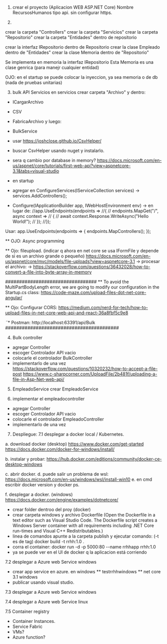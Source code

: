 ﻿1. crear el proyecto (Aplicacion WEB ASP.NET Core)
Nombre RecursosHumanos
tipo api.
sin configurar https.

2.
crear la carpeta "Controllers"
crear la carpeta "Servicios"
crear la carpeta "Repositorio"
crear la carpeta "Entidades" dentro de repositorio

crear la interfaz IRepositorio dentro de Repositorio
crear la clase Empleado dentro de "Entidades"
crear la clase Memoria dentro de "Repositorio"

Se implementa en memoria la interfaz IRepositorio
Esta Memoria es una clase genrica (para manejr cualquier entidad)

OJO: en el startup se puede colocar la inyeccion, ya sea memoria o de db
(nada de pruebas unitarias)


3. bulk API Servicios
en servicios crear carpeta "Archivo"
y dentro:
- ICargarArchivo
- CSV
- FabricaArchivo
y luego:
- BulkService

- usar https://joshclose.github.io/CsvHelper/
- buscar CsvHelper usando nuget y instalarlo.

- sera q cambio por database in memory?
https://docs.microsoft.com/en-us/aspnet/core/tutorials/first-web-api?view=aspnetcore-3.1&tabs=visual-studio

- en startup
* agregar en ConfigureServices(IServiceCollection services)
  -> services.AddControllers();

* Configure(IApplicationBuilder app, IWebHostEnvironment env)
  -> en lugar de:
  //app.UseEndpoints(endpoints =>
            //{
            //    endpoints.MapGet("/", async context =>
            //    {
            //        await context.Response.WriteAsync("Hello World!");
            //    });
            //});

Usar:
  app.UseEndpoints(endpoints =>
            {
                endpoints.MapControllers();
            });

** OJO: Async programming

** Ojo: fileupload. (indicar q ahora en net core se usa IFormFile y depende de si es un archivo grande o pequeño)
https://docs.microsoft.com/en-us/aspnet/core/mvc/models/file-uploads?view=aspnetcore-3.1
-> procesar el archivo:
-> https://stackoverflow.com/questions/36432028/how-to-convert-a-file-into-byte-array-in-memory

#################################
** To avoid the MultiPartBodyLength error, we are going to modify our configuration in the Startup.cs class:
https://code-maze.com/upload-files-dot-net-core-angular/

** Ojo: Configurar CORS:
https://medium.com/nerd-for-tech/how-to-upload-files-in-net-core-web-api-and-react-36a8fbf5c9e8


*¨** Postman:
http://localhost:63391/api/Bulk
#########################################

4. Bulk controller
- agregar Controller
- escoger Controlador API vacio
- colocarle el controlador BulkController
- implementarlo de una vez
https://stackoverflow.com/questions/10320232/how-to-accept-a-file-post
https://www.c-sharpcorner.com/UploadFile/2b481f/uploading-a-file-in-Asp-Net-web-api/


5. EmpleadoService
crear EmpleadoService

6. implementar el empleadocontroller
- agregar Controller
- escoger Controlador API vacio
- colocarle el controlador EmpleadoController
- implementarlo de una vez


7. Despliegue:
7.1 desplegar a docker local / Kubernetes.

a. download docker (desktop)
https://www.docker.com/get-started
https://docs.docker.com/docker-for-windows/install/

b. instalar y probar:
https://hub.docker.com/editions/community/docker-ce-desktop-windows

c. abrir docker.
d. puede salir un problema de wsl:
https://docs.microsoft.com/en-us/windows/wsl/install-win10
e. en cmd escribir docker version y docker ps.

f. desplegar a docker. (windows)
https://docs.docker.com/engine/examples/dotnetcore/
- crear folder dentroo del proy (docker)
- crear carpeta windows y archivo Dockerfile
(Open the Dockerfile in a text editor such as Visual Studio Code. The Dockerfile script creates a Windows Server container with all requirements including .NET Core run-times and Visual C++ Redistributables.)
- linea de comandos apunte a la carpeta publish y ejecutar comando: (-t es de tag)
docker build -t rrhh:1.0 .
- corra el container:
docker run -d -p 5000:80 --name rrhhapp rrhh:1.0
- ya se puede ver en el UI de docker q la aplicacion está corriendo


7.2 desplegar a Azure web Service windows
- crear app service en azure. en windows
** testrrhhwindows
** net core 3.1 windows
- publicar usando visual studio.

7.3 desplegar a Azure web Service windows

7.4 desplegar a Azure web Service linux

7.5 Container registry

- Container Instances.
- Service Fabric
- VMs?
- Azure function?